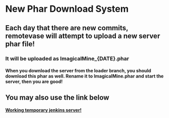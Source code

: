 # New Phar Download System

## Each day that there are new commits, remotevase will attempt to upload a new server phar file!

### It will be uploaded as ImagicalMine_{DATE}.phar

#### When you download the server from the loader branch, you should download this phar as well. Rename it to ImagicalMine.phar and start the server, then you are good!

## You may also use the link below
 __[Working **temporary** jenkins server!](http://jenkins.terweij.nl/job/ImagicalMine/)__ <br>
